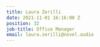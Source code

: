 ```yaml
---
title: Laura Zerilli
date: 2021-11-01 16:16:00 Z
position: 32
job-title: Office Manager
email: laura.zerilli@novel.audio
---
```


